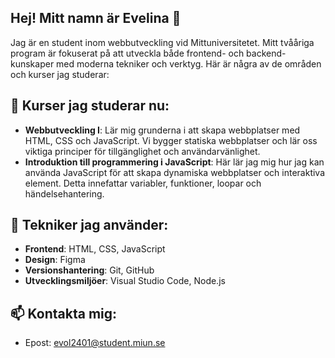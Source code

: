 ## Hej! Mitt namn är Evelina 👋

Jag är en student inom webbutveckling vid Mittuniversitetet. Mitt tvååriga program är fokuserat på att utveckla både frontend- och backend-kunskaper med moderna tekniker och verktyg. Här är några av de områden och kurser jag studerar:

## 🌱 Kurser jag studerar nu:
 - **Webbutveckling I**: Lär mig grunderna i att skapa webbplatser med HTML, CSS och JavaScript. Vi bygger statiska webbplatser och lär oss viktiga principer för    tillgänglighet och användarvänlighet.
 - **Introduktion till programmering i JavaScript**: Här lär jag mig hur jag kan använda JavaScript för att skapa dynamiska webbplatser och interaktiva element. Detta innefattar variabler, funktioner, loopar och händelsehantering.
 
## 🔭 Tekniker jag använder:
 - **Frontend**: HTML, CSS, JavaScript
 - **Design**: Figma
 - **Versionshantering**: Git, GitHub
 - **Utvecklingsmiljöer**: Visual Studio Code, Node.js

## 📫 Kontakta mig:
 - Epost: evol2401@student.miun.se
